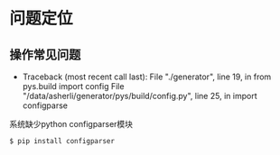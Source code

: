 # 问题定位

## 操作常见问题
- Traceback (most recent call last):
  File "./generator", line 19, in <module>
    from pys.build import config
  File "/data/asherli/generator/pys/build/config.py", line 25, in <module>
    import configparse

系统缺少python configparser模块

```
$ pip install configparser
```
